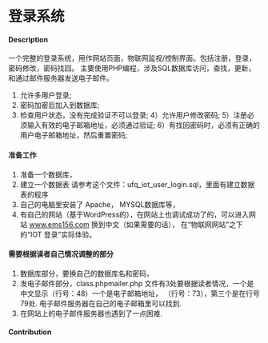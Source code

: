 # 登录系统

#### Description
一个完整的登录系统，用作网站页面，物联网监视/控制界面。包括注册，登录，密码修改，密码找回。
主要使用PHP编程，涉及SQL数据库访问，查找，更新，和通过邮件服务器发送电子邮件。

1) 允许多用户登录;
2) 密码加密后加入到数据库;
3) 检查用户状态，没有完成验证不可以登录;
4）允许用户修改密码;
5）注册必须输入有效的电子邮箱地址，必须通过验证;
6）有找回密码时，必须有正确的用户电子邮箱地址，然后重置密码;

#### 准备工作

1.  准备一个数据库，
2.  建立一个数据表 请参考这个文件：ufq_iot_user_login.sql，里面有建立数据表的程序
2.  自己的电脑里安装了 Apache， MYSQL数据库等，
3.  有自己的网站（基于WordPress的），在网站上也调试成功了的，可以进入网站 www.ems156.com 换到中文（如果需要的话），
    在“物联网网站”之下的“IOT 登录”实际体验。

#### 需要根据读者自己情况调整的部分

1.  数据库部分，要换自己的数据库名和密码，
2.  发电子邮件部分，class.phpmailer.php 文件有3处要根据读者情况，一个是中文显示（行号：48）一个是电子邮箱地址，
    （行号：73），第三个是在行号79处.
    电子邮件服务器在自己的电子邮箱里可以找到.
3.  在网站上的电子邮件服务器也遇到了一点困难.

#### Contribution



